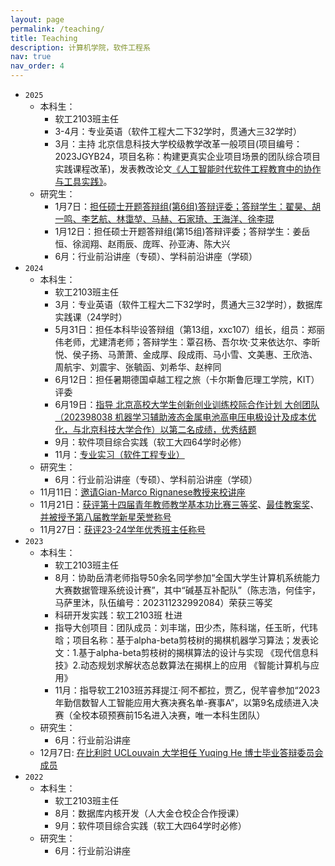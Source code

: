 ```yaml
---
layout: page
permalink: /teaching/
title: Teaching
description: 计算机学院，软件工程系
nav: true
nav_order: 4
---
```

* `2025`
  * 本科生：
    * 软工2103班主任
    * 3-4月：专业英语（软件工程大二下32学时，贯通大三32学时）
    * 3月：主持 北京信息科技大学校级教学改革一般项目(项目编号：2023JGYB24，项目名称：构建更真实企业项目场景的团队综合项目实践课程改革)，发表教改论文[《人工智能时代软件工程教育中的协作与工具实践》](https://www.hanspub.org/journal/paperinformation?paperid=110307)。
  * 研究生：
    * 1月7日：[担任硕士开题答辩组(第6组)答辩评委；答辩学生：翟昊、胡一鸣、李艺航、林霭堃、马赫、石家琦、王海洋、徐李琨](https://liuxiaotong15.github.io/assets/img/250107kaiti.jpg)
    * 1月12日：担任硕士开题答辩组(第15组)答辩评委；答辩学生：姜岳恒、徐润翔、赵雨辰、庞晖、孙亚涛、陈大兴
    * 6月：行业前沿讲座（专硕）、学科前沿讲座（学硕）
* `2024`
  * 本科生：
    * 软工2103班主任
    * 3月：专业英语（软件工程大二下32学时，贯通大三32学时），数据库实践课（24学时）
    * 5月31日：担任本科毕设答辩组（第13组，xxc107）组长，组员：郑丽伟老师，尤建清老师；答辩学生：覃召杨、吾尔坎·艾来依达尔、李昕悦、侯子扬、马萧萧、金成厚、段成雨、马小雪、文美惠、王欣浩、周航宇、刘震宇、张毓函、刘希华、赵梓同
    * 6月12日：担任暑期德国卓越工程之旅（卡尔斯鲁厄理工学院，KIT）评委
    * 6月19日：[指导 北京高校大学生创新创业训练校际合作计划 大创团队（202398038 机器学习辅助液态金属电池高电压电极设计及成本优化，与北京科技大学合作）以第二名成绩，优秀结题](https://liuxiaotong15.github.io/assets/pdf/2023srtp_results.pdf)
    * 9月：软件项目综合实践（软工大四64学时必修）
    * 11月：[专业实习（软件工程专业）](https://liuxiaotong15.github.io/assets/img/2024shixi.jpg)
  * 研究生：
    * 6月：行业前沿讲座（专硕）、学科前沿讲座（学硕）
  * 11月11日：[邀请Gian-Marco Rignanese教授来校讲座](https://liuxiaotong15.github.io/assets/img/GMR1111.jpg)
  * 11月21日：[获评第十四届青年教师教学基本功比赛三等奖](https://liuxiaotong15.github.io/assets/pdf/2024sdj.pdf)、[最佳教案奖](https://liuxiaotong15.github.io/assets/pdf/2024zjja.pdf)、[并被授予第八届教学新星荣誉称号](https://liuxiaotong15.github.io/assets/pdf/jxxx.pdf)
  * 11月27日：[获评23-24学年优秀班主任称号](https://liuxiaotong15.github.io/assets/pdf/2324youxiubanzhuren.pdf)
* `2023`
  * 本科生：
    * 软工2103班主任
    * 8月：协助岳清老师指导50余名同学参加“全国大学生计算机系统能力大赛数据管理系统设计赛”，其中“碱基互补配队”（陈志浩，何佳宇，马萨里沐，队伍编号：202311232992084）荣获三等奖
    * 科研开发实践：软工2103班 杜进
    * 指导大创项目：团队成员：刘丰瑞，田少杰，陈科瑞，任玉昕，代玮晗；项目名称：基于alpha-beta剪枝树的揭棋机器学习算法；发表论文：1.基于alpha-beta剪枝树的揭棋算法的设计与实现 《现代信息科技》2.动态规划求解状态总数算法在揭棋上的应用 《智能计算机与应用》
    * 11月：指导软工2103班苏拜提江·阿不都拉，贾乙，倪芊睿参加“2023年勤信数智人工智能应用大赛决赛名单-赛事A”，以第9名成绩进入决赛（全校本硕预赛前15名进入决赛，唯一本科生团队）
  * 研究生：
    * 6月：行业前沿讲座
  * 12月7日: [在比利时 UCLouvain 大学担任 Yuqing He 博士毕业答辩委员会成员](https://cdn.uclouvain.be/groups/cms-editors-sst/affiche-soutenance-publique-de-these-(jpeg)/Affiche%20annonce%20de%20these%20HE%20Yuqing%20corrig%C3%A9e_0.pdf)
* `2022`
  * 本科生：
    * 软工2103班主任
    * 8月：数据库内核开发（人大金仓校企合作授课）
    * 9月：软件项目综合实践（软工大四64学时必修）
  * 研究生：
    * 6月：行业前沿讲座
